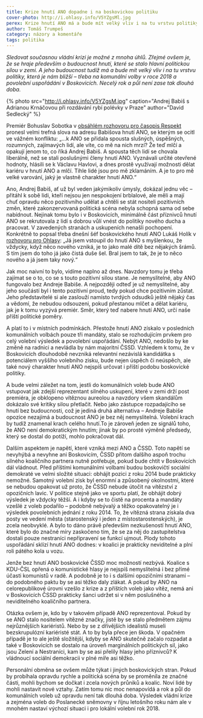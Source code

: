 ```yaml
---
title: Krize hnutí ANO dopadne i na boskovickou politiku
cover-photo: http://i.ohlasy.info/V5YZgsMl.jpg
perex: Krize hnutí ANO má a bude mít velký vliv i na tu vrstvu politiky, která je nám nejbližší – třeba na komunální volby v roce 2018 a povolební uspořádání v Boskovicích. Necelý rok a půl není zase tak dlouhá doba.
author: Tomáš Trumpeš
category: názory a komentáře
tags: politika
---
```


*Sledovat současnou vládní krizi je možné z mnoha úhlů. Zřejmé ovšem je, že se hraje především o budoucnost hnutí, které se stalo hlavní politickou silou v zemi. A jeho budoucnost tudíž má a bude mít velký vliv i na tu vrstvu politiky, která je nám bližší – třeba na komunální volby v roce 2018 a povolební uspořádání v Boskovicích. Necelý rok a půl není zase tak dlouhá doba.*

{% photo src="http://i.ohlasy.info/V5YZgsM.jpg" caption="Andrej Babiš s Adrianou Krnáčovou při rozdávání rybí polévky v Praze" author="David Sedlecký" %}

Premiér Bohuslav Sobotka v [obsáhlém rozhovoru pro časopis Respekt](https://www.respekt.cz/tydenik/2017/19/nenapadlo-me-ze-to-muze-byt-jeste-horsi) pronesl velmi trefná slova na adresu Babišova hnutí ANO, se kterým se ocitl ve vážném konfliktu: „…k ANO se přidala spousta slušných, úspěšných, rozumných, zajímavých lidí, ale víte, co mě na nich mrzí? Že teď mlčí a opakují jenom to, co říká Andrej Babiš. A spousta těch lidí se chovala liberálně, než se stali poslušnými členy hnutí ANO. Vyznávali určité otevřené hodnoty, hlásili se k Václavu Havlovi, a dnes prostě využívají možnosti dělat kariéru v hnutí ANO a mlčí. Tihle lidé jsou pro mě zklamáním. A je to pro mě velké varování, jaký je vlastně charakter hnutí ANO.“

Ano, Andrej Babiš, ať už byl veden jakýmikoliv úmysly, dokázal jednu věc – přitáhl k sobě lidi, kteří nejsou jen nespokojení brblalové, ale měli a mají chuť opravdu něco pozitivního udělat a chtěli se stát nositeli pozitivních změn, které zakonzervovaná politická scéna nebyla schopná sama od sebe nabídnout. Nejinak tomu bylo i v Boskovicích, minimálně část příznivců hnutí ANO se rekrutovala z lidí s dobrou vůlí vnést do politiky nového ducha a pracovat. V zavedených stranách a uskupeních nenašli pochopení. Konkrétně to popsal třeba dnešní šéf boskovického hnutí ANO Lukáš Holík v [rozhovoru pro Ohlasy](http://www.ohlasy.info/clanky/2015/04/rozhovor-lukas-holik.html): „Já jsem vstoupil do hnutí ANO s myšlenkou, že vždycky, když něco nového vzniká, je to jako malé dítě bez nějakých šrámů. S tím jsem do toho já jako čistá duše šel. Bral jsem to tak, že je to něco nového a já jsem taky nový.“

Jak moc naivní to bylo, vidíme naplno až dnes. Navzdory tomu je třeba zajímat se o to, co se s touto pozitivní silou stane. Je nemyslitelné, aby ANO fungovalo bez Andreje Babiše. A nejpozději odteď je už nemyslitelné, aby jeho součástí byl i tento pozitivní proud, tedy pokud chce pozitivním zůstat. Jeho představitelé si ale zaslouží namísto tvrdých odsudků ještě nějaký čas a vědomí, že nebudou odsouzeni, pokud přestanou mlčet a dělat kariéru, jak je k tomu vyzývá premiér. Směr, který teď nabere hnutí ANO, určí naše příští politické poměry.

A platí to i v místních podmínkách. Přestože hnutí ANO získalo v posledních komunálních volbách pouze tři mandáty, stalo se rozhodujícím prvkem pro celý volební výsledek a povolební uspořádání. Nebýt ANO, nedošlo by ke změně na radnici a nevládla by nám majoritní ČSSD. Vzhledem k tomu, že v Boskovicích dlouhodobě nevzniká relevantní nezávislá kandidátka s potenciálem vyššího volebního zisku, bude nejen úspěch či neúspěch, ale také nový charakter hnutí ANO nejspíš určovat i příští podobu boskovické politiky.

A bude velmi záležet na tom, jestli do komunálních voleb bude ANO vstupovat jak zdejší reprezentant silného uskupení, které v zemi drží post premiéra, je obklopeno vítěznou aureolou a navzdory všem skandálům dokázalo své kritiky silou přetlačit. Nebo jako zástupce rozpadajícího se hnutí bez budoucnosti, což je jediná druhá alternativa – Andreje Babiše opozice nezajímá a budoucnost ANO je bez něj nemyslitelná. Volební krach by tudíž znamenal krach celého hnutí.To je zároveň jeden ze signálů toho, že ANO není demokratickým hnutím; jinak by po prosté výměně předsedy, který se dostal do potíží, mohlo pokračovat dál.

Dalším aspektem je napětí, které vzniká mezi ANO a ČSSD. Toto napětí se nevyhýbá a nevyhne ani Boskovicím, ČSSD přitom dalšího aspoň trochu silného koaličního partnera nutně potřebuje, pokud bude chtít v Boskovicích dál vládnout. Před příštími komunálními volbami budou boskovičtí sociální demokraté ve velmi složité situaci: obhájit pozici z roku 2014 bude prakticky nemožné. Samotný volební zisk byl enormní a způsobený okolnostmi, které se nebudou opakovat už proto, že ČSSD nebude útočit na vítězství z opozičních lavic. V politice stejně jako ve sportu platí, že obhájit dobrý výsledek je vždycky těžší. A i kdyby se to čistě na procenta a mandáty vzešlé z voleb podařilo – podobně nebývalý a těžko opakovatelný je i výsledek povolebních jednání z roku 2014. To, že vítězná strana získala dva posty ve vedení města (starostenský i jeden z místostarostenských), je zcela neobvyklé. A bylo to dáno právě především nezkušeností hnutí ANO, které bylo do značné míry zaskočeno tím, že se za něj do zastupitelstva dostali pouze nestraníci nepřipravení se funkcí ujmout. Plody tohoto uspořádání sklízí hnutí ANO dodnes: v koalici je prakticky neviditelné a plní roli pátého kola u vozu. 

Jenže bez hnutí ANO boskovické ČSSD moc možností nezbývá. Koalice s KDU-ČSL opřená o komunistické hlasy je nejspíš nemyslitelná i bez přímé účasti komunistů v radě. A podobně je to i s dalšími opozičními stranami – do podobného paktu by se asi těžko daly zlákat. A pokud by ANO na celorepublikové úrovni vzešlo z krize a z příštích voleb jako vítěz, nemá ani v Boskovicích ČSSD prakticky šanci udržet si v něm poslušného a neviditelného koaličního partnera.

Otázka ovšem je, kdo by v takovém případě ANO reprezentoval. Pokud by se ANO stalo nositelem vítězné značky, jistě by se stalo předmětem zájmu nejrůznějších kariéristů. Nebo by se z dřívějších idealistů museli bezskrupulózní kariéristé stát. A to by byla přece jen škoda. V opačném případě je to ale ještě složitější, kdyby se ANO skutečně začalo rozpadat a také v Boskovicích se dostalo na úroveň marginálních politických sil, jako jsou Zelení a Nestraníci, kam by se asi přelily hlasy jeho příznivců? K vládnoucí sociální demokracii v plné míře asi těžko.

Personální obměna se ovšem může týkat i jiných boskovických stran. Pokud by probíhala opravdu rychle a politická scéna by se proměnila ze značné části, mohli bychom se dočkat i zcela nových průniků a koalic. Noví lidé by mohli nastavit nové vztahy. Zatím tomu nic moc nenapovídá a rok a půl do komunálních voleb už opravdu není tak dlouhá doba. Výsledek vládní krize a zejména voleb do Poslanecké sněmovny v říjnu letošního roku nám ale v mnohém nastaví výchozí situaci i pro lokální volební rok 2018.
